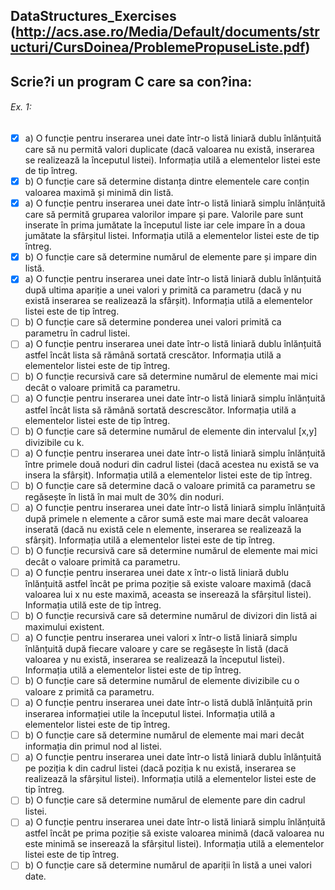 ﻿## DataStructures_Exercises (http://acs.ase.ro/Media/Default/documents/structuri/CursDoinea/ProblemePropuseListe.pdf) ######
## Scrie?i un program C care sa con?ina: 
###### Ex. 1:
- [x] a) O funcție pentru inserarea unei date într-o listă liniară dublu înlănțuită care să nu permită valori
duplicate (dacă valoarea nu există, inserarea se realizează la începutul listei). Informația utilă a
elementelor listei este de tip întreg.
- [x] b) O funcție care să determine distanța dintre elementele care conțin valoarea maximă și minimă din listă.
- [x] a) O funcție pentru inserarea unei date într-o listă liniară simplu înlănțuită care să permită gruparea
valorilor impare și pare. Valorile pare sunt inserate în prima jumătate la începutul liste iar cele impare
în a doua jumătate la sfârșitul listei. Informația utilă a elementelor listei este de tip întreg.
- [x] b) O funcție care să determine numărul de elemente pare și impare din listă.
- [x] a) O funcție pentru inserarea unei date într-o listă liniară dublu înlănțuită după ultima apariție a unei valori
y primită ca parametru (dacă y nu există inserarea se realizează la sfârșit). Informația utilă a elementelor
listei este de tip întreg.
- [ ] b) O funcție care să determine ponderea unei valori primită ca parametru în cadrul listei.
- [ ] a) O funcție pentru inserarea unei date într-o listă liniară dublu înlănțuită astfel încât lista să rămână
sortată crescător. Informația utilă a elementelor listei este de tip întreg.
- [ ] b) O funcție recursivă care să determine numărul de elemente mai mici decât o valoare primită ca
parametru.
- [ ] a) O funcție pentru inserarea unei date într-o listă liniară simplu înlănțuită astfel încât lista să rămână
sortată descrescător. Informația utilă a elementelor listei este de tip întreg.
- [ ] b) O funcție care să determine numărul de elemente din intervalul [x,y] divizibile cu k.
- [ ] a) O funcție pentru inserarea unei date într-o listă liniară simplu înlănțuită între primele două noduri din
cadrul listei (dacă acestea nu există se va insera la sfârșit). Informația utilă a elementelor listei este de
tip întreg.
- [ ] b) O funcție care să determine dacă o valoare primită ca parametru se regăsește în listă în mai mult de
30% din noduri.
- [ ] a) O funcție pentru inserarea unei date într-o listă liniară simplu înlănțuită după primele n elemente a
căror sumă este mai mare decât valoarea inserată (dacă nu există cele n elemente, inserarea se
realizează la sfârșit). Informația utilă a elementelor listei este de tip întreg.
- [ ] b) O funcție recursivă care să determine numărul de elemente mai mici decât o valoare primită ca
parametru.
- [ ] a) O funcție pentru inserarea unei date x într-o listă liniară dublu înlănțuită astfel încât pe prima poziție să
existe valoare maximă (dacă valoarea lui x nu este maximă, aceasta se inserează la sfârșitul listei).
Informația utilă este de tip întreg.
- [ ] b) O funcție recursivă care să determine numărul de divizori din listă ai maximului existent.
- [ ] a) O funcție pentru inserarea unei valori x într-o listă liniară simplu înlănțuită după fiecare valoare y care
se regăsește în listă (dacă valoarea y nu există, inserarea se realizează la începutul listei). Informația
utilă a elementelor listei este de tip întreg.
- [ ] b) O funcție care să determine numărul de elemente divizibile cu o valoare z primită ca parametru.
- [ ] a) O funcție pentru inserarea unei date într-o listă dublă înlănțuită prin inserarea informației utile la
începutul listei. Informația utilă a elementelor listei este de tip întreg.
- [ ] b) O funcție care să determine numărul de elemente mai mari decât informația din primul nod al listei.
- [ ] a) O funcție pentru inserarea unei date într-o listă liniară dublu înlănțuită pe poziția k din cadrul listei (dacă
poziția k nu există, inserarea se realizează la sfârșitul listei). Informația utilă a elementelor listei este de
tip întreg.
- [ ] b) O funcție care să determine numărul de elemente pare din cadrul listei.
- [ ] a) O funcție pentru inserarea unei date într-o listă liniară simplu înlănțuită astfel încât pe prima poziție să
existe valoarea minimă (dacă valoarea nu este minimă se inserează la sfârșitul listei). Informația utilă a
elementelor listei este de tip întreg.
- [ ] b) O funcție care să determine numărul de apariții în listă a unei valori date.